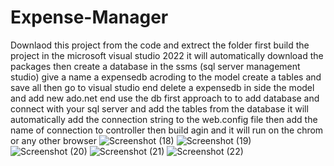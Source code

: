 # Expense-Manager

Downlaod this project from the code and extrect the folder
first build the project in the microsoft visual studio 2022 
it will automatically download the packages then 
create a database in the ssms (sql server management studio) give a name a expensedb
acroding to the model create a tables 
and save all 
then go to visual studio end delete a expensedb in side the model and add new ado.net end use the db first
approach to to add database and connect with your sql server and add the tables from the database 
it will automatically add the connection string to the web.config file then add the name of connection to controller then build agin 
and it will run on the chrom or any other browser
![Screenshot (18)](https://user-images.githubusercontent.com/80598864/212347022-894223b2-ac7c-48a4-9cc2-1ee6a6b60e6d.png)
![Screenshot (19)](https://user-images.githubusercontent.com/80598864/212347017-05efb3c3-7b5f-400c-b567-522b3c9def22.png)
![Screenshot (20)](https://user-images.githubusercontent.com/80598864/212347013-ead39e4e-e1f4-4381-8900-f875d3ff8ab7.png)
![Screenshot (21)](https://user-images.githubusercontent.com/80598864/212347008-6394eacd-7cab-4320-8fd4-77c85e2f6ec8.png)
![Screenshot (22)](https://user-images.githubusercontent.com/80598864/212347027-5223a3a6-ed87-47ed-9608-8d30fff752c0.png)
